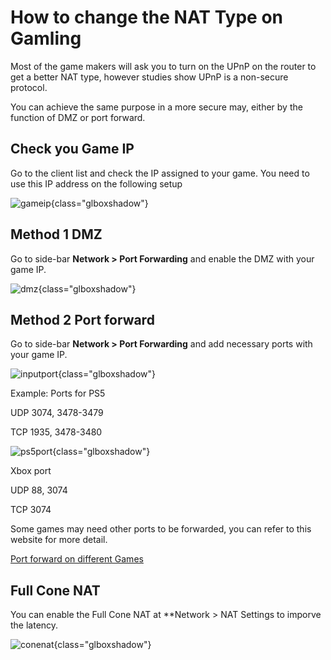 # How to change the NAT Type on Gamling

Most of the game makers will ask you to turn on the UPnP on the router to get a better NAT type, however studies show UPnP is a non-secure protocol.

You can achieve the same purpose in a more secure may, either by the function of DMZ or port forward.

## Check you Game IP

Go to the client list and check the IP assigned to your game. You need to use this IP address on the following setup

![gameip](https://static.gl-inet.com/docs/router/en/4/tutorials/gamling/gameip.png){class="glboxshadow"}

## Method 1 DMZ

Go to side-bar **Network > Port Forwarding** and enable the DMZ with your game IP.

![dmz](https://static.gl-inet.com/docs/router/en/4/tutorials/gamling/dmzgame.png){class="glboxshadow"}

## Method 2 Port forward

Go to side-bar **Network > Port Forwarding** and add necessary ports with your game IP.

![inputport](https://static.gl-inet.com/docs/router/en/4/tutorials/gamling/inputport.png){class="glboxshadow"}

Example: Ports for PS5

UDP 3074, 3478-3479

TCP 1935, 3478-3480


![ps5port](https://static.gl-inet.com/docs/router/en/4/tutorials/gamling/ps5port.png){class="glboxshadow"}

Xbox port

UDP 88, 3074

TCP 3074

Some games may need other ports to be forwarded, you can refer to this website for more detail.

[Port forward on different Games](https://portforward.com/games/)

## Full Cone NAT

You can enable the Full Cone NAT at **Network > NAT Settings to imporve the latency.

![conenat](https://static.gl-inet.com/docs/router/en/4/tutorials/gamling/conenat.png){class="glboxshadow"}